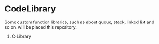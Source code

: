 # CodeLibrary
Some custom function libraries, such as about queue, stack, linked list and so on, will be placed this repository.
1. C-Library

